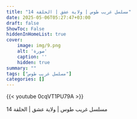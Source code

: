 ```yaml
---
title: "مسلسل غريب طوس | ولاية عشق | الحلقة 14"
date: 2025-05-06T05:27:47+03:00
draft: false
ShowToc: False
hiddenInHomeList: true
cover:
    image: img/9.png
    alt: 'صورة'
    caption: ''
    hidden: true
summary: ""
tags: ["مسلسل غريب طوس"]
categories: []
---
```


{{< youtube 0cqVT1PU79A >}}  
<br>
مسلسل غريب طوس | ولاية عشق | الحلقة 14
